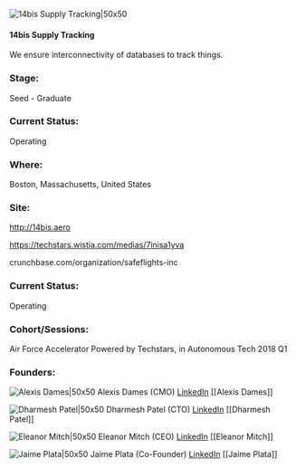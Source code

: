 

![14bis Supply Tracking|50x50](https://apimg.techstars.com/connect/images/image_files/5a721eb3c9aec7262b0000e1/original/14Bis_Logo_Vertical.jpg)

#### 14bis Supply Tracking
We ensure interconnectivity of databases to track things.

### Stage: 
Seed - Graduate 

### Current Status: 
Operating

### Where:
Boston, Massachusetts, United States

### Site:
http://14bis.aero

https://techstars.wistia.com/medias/7inisa1yva

crunchbase.com/organization/safeflights-inc

### Current Status: 
Operating

### Cohort/Sessions: 
Air Force Accelerator Powered by Techstars, in Autonomous Tech 2018 Q1

### Founders: 

![Alexis Dames|50x50](http://s3.amazonaws.com/ts-accel-connect-uploads/images/image_files/5a6782a59c66a963b1000005/original/download.png) Alexis Dames (CMO) [LinkedIn](https://linkedin.com/in/alexisdames) [[Alexis Dames]]

![Dharmesh Patel|50x50](https://apimg.techstars.com/connect/images/image_files/5a7332e2c9aec7263c00004b/original/Dharmesh_Patel.jpg) Dharmesh Patel (CTO) [LinkedIn](https://linkedin.com/in/dharmesh-patel-3091b911) [[Dharmesh Patel]]

![Eleanor Mitch|50x50](https://apimg.techstars.com/connect/images/image_files/5a32c4b1c9aec76b9c00000e/original/Eleanor_bourget_pic.jpg) Eleanor Mitch (CEO) [LinkedIn](https://linkedin.com/in/eleanormitch) [[Eleanor Mitch]]

![Jaime Plata|50x50](https://apimg.techstars.com/connect/images/image_files/5a7201fc9c66a9163c00009e/original/Black_and_White.JPG) Jaime Plata (Co-Founder) [LinkedIn](https://linkedin.com/in/jaimeplata) [[Jaime Plata]]



